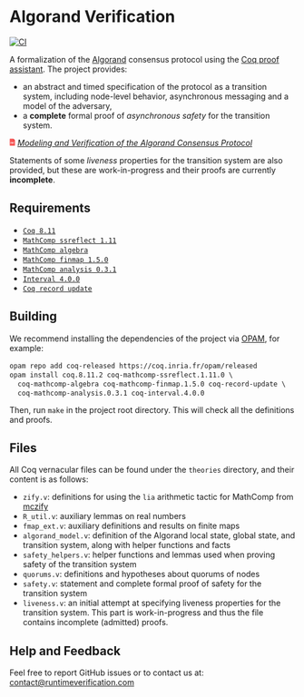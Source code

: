 # Algorand Verification

[![CI][action-shield]][action-link]

[action-shield]: https://github.com/runtimeverification/algorand-verification/workflows/CI/badge.svg?branch=master
[action-link]: https://github.com/runtimeverification/algorand-verification/actions?query=workflow%3ACI

A formalization of the [Algorand](https://www.algorand.com) consensus protocol using the [Coq proof assistant](https://coq.inria.fr).
The project provides: 
- an abstract and timed specification of the protocol as a transition system, including node-level behavior, asynchronous messaging and a model of the adversary,
- a **complete** formal proof of _asynchronous safety_ for the transition system.

<img src="resources/pdf-icon.png" alt="PDF" width="2%" /> *[Modeling and Verification of the Algorand Consensus Protocol](https://github.com/runtimeverification/algorand-verification/blob/master/report/report.pdf)*

Statements of some _liveness_ properties for the transition system are also provided, but these are work-in-progress and their proofs are currently **incomplete**.

## Requirements

- [`Coq 8.11`](https://github.com/coq/coq/releases/tag/V8.11.2)
- [`MathComp ssreflect 1.11`](https://math-comp.github.io)
- [`MathComp algebra`](https://math-comp.github.io)
- [`MathComp finmap 1.5.0`](https://github.com/math-comp/finmap)
- [`MathComp analysis 0.3.1`](https://github.com/math-comp/analysis)
- [`Interval 4.0.0`](http://coq-interval.gforge.inria.fr)
- [`Coq record update`](https://github.com/tchajed/coq-record-update)

## Building

We recommend installing the dependencies of the project via
[OPAM](http://opam.ocaml.org/doc/Install.html), for example:
```shell
opam repo add coq-released https://coq.inria.fr/opam/released
opam install coq.8.11.2 coq-mathcomp-ssreflect.1.11.0 \
  coq-mathcomp-algebra coq-mathcomp-finmap.1.5.0 coq-record-update \
  coq-mathcomp-analysis.0.3.1 coq-interval.4.0.0
```

Then, run `make` in the project root directory. This will check all the definitions and proofs.

## Files

All Coq vernacular files can be found under the `theories` directory, and their content is as follows:

- `zify.v`: definitions for using the `lia` arithmetic tactic for MathComp from [mczify](https://github.com/pi8027/mczify)
- `R_util.v`: auxiliary lemmas on real numbers
- `fmap_ext.v`: auxiliary definitions and results on finite maps
- `algorand_model.v`: definition of the Algorand local state, global state, and transition system, along with helper functions and facts
- `safety_helpers.v`: helper functions and lemmas used when proving safety of the transition system
- `quorums.v`: definitions and hypotheses about quorums of nodes
- `safety.v`: statement and complete formal proof of safety for the transition system
- `liveness.v`: an initial attempt at specifying liveness properties for the transition system. This part is work-in-progress and thus the file contains incomplete (admitted) proofs.

## Help and Feedback

Feel free to report GitHub issues or to contact us at: contact@runtimeverification.com
